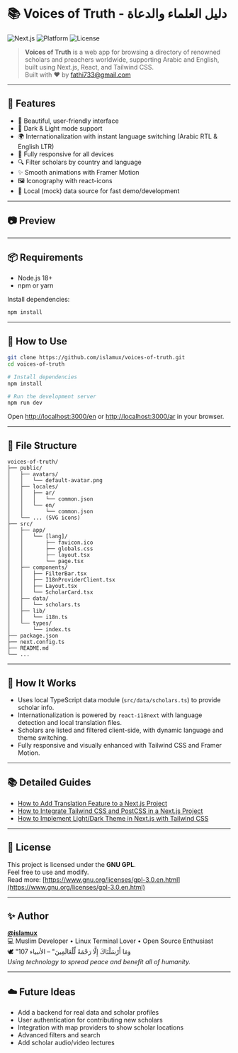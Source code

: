 # 📚 Voices of Truth - دليل العلماء والدعاة

![Next.js](https://img.shields.io/badge/Next.js-15.x-blue?logo=next.js&style=flat-square)
![Platform](https://img.shields.io/badge/Platform-Web-blueviolet?style=flat-square)
![License](https://img.shields.io/badge/License-GNU%20GPL-red?logo=gnu&style=flat-square)

> **Voices of Truth** is a web app for browsing a directory of renowned scholars and preachers worldwide, supporting Arabic and English, built using Next.js, React, and Tailwind CSS.  
> Built with ❤️ by [fathi733@gmail.com](mailto:fathi733@gmail.com)

---

## 🚀 Features

- 🎨 Beautiful, user-friendly interface
- 🌙 Dark & Light mode support
- 🌍 Internationalization with instant language switching (Arabic RTL & English LTR)
- 📱 Fully responsive for all devices
- 🔍 Filter scholars by country and language
- ✨ Smooth animations with Framer Motion
- 🖼️ Iconography with react-icons
- 📝 Local (mock) data source for fast demo/development

---

## 📷 Preview

<!-- You can add a screenshot here if available
![App Preview](public/preview.png)
-->

---

## 📦 Requirements

- Node.js 18+
- npm or yarn

Install dependencies:

```bash
npm install
```

---

## 🧪 How to Use

```bash
git clone https://github.com/islamux/voices-of-truth.git
cd voices-of-truth

# Install dependencies
npm install

# Run the development server
npm run dev
```

Open [http://localhost:3000/en](http://localhost:3000/en) or [http://localhost:3000/ar](http://localhost:3000/ar) in your browser.

---

## 📂 File Structure

```
voices-of-truth/
├── public/
│   ├── avatars/
│   │   └── default-avatar.png
│   ├── locales/
│   │   ├── ar/
│   │   │   └── common.json
│   │   └── en/
│   │       └── common.json
│   └── ... (SVG icons)
├── src/
│   ├── app/
│   │   └── [lang]/
│   │       ├── favicon.ico
│   │       ├── globals.css
│   │       ├── layout.tsx
│   │       └── page.tsx
│   ├── components/
│   │   ├── FilterBar.tsx
│   │   ├── I18nProviderClient.tsx
│   │   ├── Layout.tsx
│   │   └── ScholarCard.tsx
│   ├── data/
│   │   └── scholars.ts
│   ├── lib/
│   │   └── i18n.ts
│   └── types/
│       └── index.ts
├── package.json
├── next.config.ts
├── README.md
└── ...
```

---

## 🧠 How It Works

- Uses local TypeScript data module (`src/data/scholars.ts`) to provide scholar info.
- Internationalization is powered by `react-i18next` with language detection and local translation files.
- Scholars are listed and filtered client-side, with dynamic language and theme switching.
- Fully responsive and visually enhanced with Tailwind CSS and Framer Motion.

---

## 📚 Detailed Guides

- [How to Add Translation Feature to a Next.js Project](./TRANSLATION_TUTORIAL.md)
- [How to Integrate Tailwind CSS and PostCSS in a Next.js Project](./TAILWIND_POSTCSS_TUTORIAL.md)
- [How to Implement Light/Dark Theme in Next.js with Tailwind CSS](./LIGHT_DARK_THEME_TUTORIAL.md)

---

## 📜 License

This project is licensed under the **GNU GPL**.  
Feel free to use and modify.  
Read more: [https://www.gnu.org/licenses/gpl-3.0.en.html](https://www.gnu.org/licenses/gpl-3.0.en.html)

---

## ✨ Author

**[@islamux](https://github.com/islamux)**  
💻 Muslim Developer • Linux Terminal Lover • Open Source Enthusiast  
🕊️ "وَمَا أَرْسَلْنَاكَ إِلَّا رَحْمَةً لِّلْعَالَمِينَ" – الأنبياء 107  
*Using technology to spread peace and benefit all of humanity.*

---

## ☁️ Future Ideas

- Add a backend for real data and scholar profiles
- User authentication for contributing new scholars
- Integration with map providers to show scholar locations
- Advanced filters and search
- Add scholar audio/video lectures
